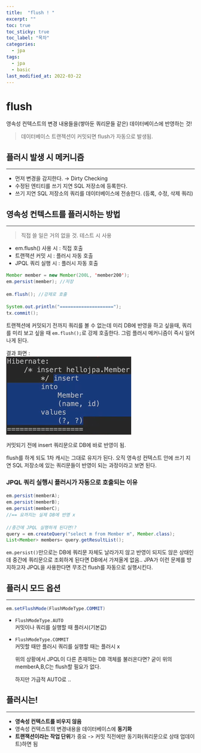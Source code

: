 ```yaml
---
title:  "flush ! "
excerpt: ""
toc: true
toc_sticky: true
toc_label: "목차"
categories:
  - jpa
tags:
  - jpa
  - basic
last_modified_at: 2022-03-22
---
```


# flush
영속성 컨텍스트의 변경 내용들을(쌓아둔 쿼리문들 같은) 데이터베이스에 반영하는 것!

> 데이터베이스 트랜젝션이 커밋되면 flush가 자동으로 발생됨.

## 플러시 발생 시 메커니즘
---
- 먼저 변경을 감지한다. → Dirty Checking
- 수정된 엔티티를 쓰기 지연 SQL 저장소에 등록한다.
- 쓰기 지연 SQL 저장소의 쿼리를 데이터베이스에 전송한다.
(등록, 수정, 삭제 쿼리)

## 영속성 컨텍스트를 플러시하는 방법
---
> 직접 쓸 일은 거의 없을 것. 테스트 시 사용
- em.flush() 사용 시 : 직접 호출
- 트랜잭션 커밋 시 : 플러시 자동 호출
- JPQL 쿼리 실행 시 : 플러시 자동 호출

```java
Member member = new Member(200L, 'member200');
em.persist(member); //저장

em.flush(); //강제로 호출

System.out.println("====================");
tx.commit();
```
트랜젝션에 커밋되기 전까지 쿼리를 볼 수 없는데 미리 DB에 반영을 하고 싶을때, 쿼리를 미리 보고 싶을 때 `em.flush();`로 강제 호출한다. 그럼 플러시 메커니즘이 즉시 일어나게 된다. 

결과 화면 :  
![](./images/2022-03-22-00-21-03.png)  

커밋되기 전에 insert 쿼리문으로 DB에 바로 반영이 됨.

flush를 하게 되도 1차 캐시는 그대로 유지가 된다. 오직 영속성 컨텍스트 안에 쓰기 지연 SQL 저장소에 있는 쿼리문들이 반영이 되는 과정이라고 보면 된다. 

### JPQL 쿼리 실행시 플러시가 자동으로 호출되는 이유

```java
em.persist(memberA);
em.persist(memberB);
em.persist(memberC);
//== 요까지는 실제 DB에 반영 x

//중간에 JPQL 실행하게 된다면!?
query = em.createQuery("select m from Member m", Member.class);
List<Member> members= query.getResultList();
```
`em.persist()`만으로는 DB에 쿼리문 자체도 날라가지 않고 반영이 되지도 않은 상태인데 중간에 쿼리문으로 조회하게 된다면 DB에서 가져올게 없음.. 
JPA가 이런 문제를 방지하고자 JPQL을 사용한다면 무조건 flush를 자동으로 실행시킨다.

## 플러시 모드 옵션
---
```java
em.setFlushMode(FlushModeType.COMMIT)
```
- `FlushModeType.AUTO`  
    커밋이나 쿼리를 실행할 때 플러시(기본값)
- `FlushModeType.COMMIT`  
    커밋할 때만 플러시
    쿼리를 실행할 때는 플러시 x

    위의 상황에서 JPQL이 다른 존재하는 DB 객체를 불러온다면? 굳이 위의  memberA,B,C는 flush할 필요가 없다. 

    하지만 가급적 AUTO로 ..

## 플러시는!
---
- **영속성 컨텍스트를 비우지 않음**
- 영속성 컨텍스트의 변경내용을 데이터베이스에 **동기화**
- **트랜잭션이라는 작업 단위**가 중요 -> 커밋 직전에만 동기화(쿼리문으로 상태 업데이트)하면 됨


